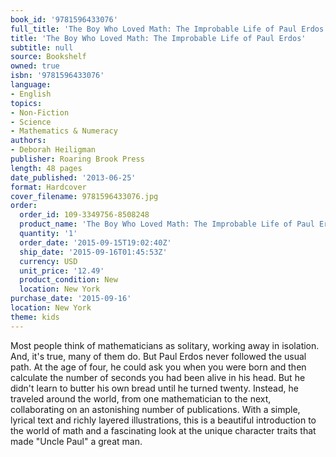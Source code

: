 ```yaml
---
book_id: '9781596433076'
full_title: 'The Boy Who Loved Math: The Improbable Life of Paul Erdos'
title: 'The Boy Who Loved Math: The Improbable Life of Paul Erdos'
subtitle: null
source: Bookshelf
owned: true
isbn: '9781596433076'
language:
- English
topics:
- Non-Fiction
- Science
- Mathematics & Numeracy
authors:
- Deborah Heiligman
publisher: Roaring Brook Press
length: 48 pages
date_published: '2013-06-25'
format: Hardcover
cover_filename: 9781596433076.jpg
order:
  order_id: 109-3349756-8508248
  product_name: 'The Boy Who Loved Math: The Improbable Life of Paul Erdos'
  quantity: '1'
  order_date: '2015-09-15T19:02:40Z'
  ship_date: '2015-09-16T01:45:53Z'
  currency: USD
  unit_price: '12.49'
  product_condition: New
  location: New York
purchase_date: '2015-09-16'
location: New York
theme: kids
---
```

Most people think of mathematicians as solitary, working away in isolation. And, it's true, many of them do. But Paul Erdos never followed the usual path. At the age of four, he could ask you when you were born and then calculate the number of seconds you had been alive in his head. But he didn't learn to butter his own bread until he turned twenty. Instead, he traveled around the world, from one mathematician to the next, collaborating on an astonishing number of publications. With a simple, lyrical text and richly layered illustrations, this is a beautiful introduction to the world of math and a fascinating look at the unique character traits that made "Uncle Paul" a great man.
